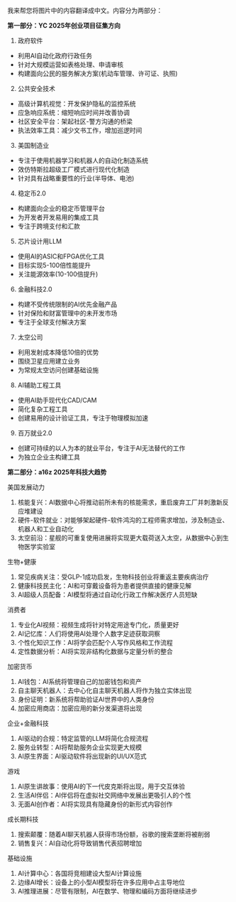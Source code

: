 我来帮您将图片中的内容翻译成中文。内容分为两部分：

**第一部分：YC 2025年创业项目征集方向**

1) 政府软件
- 利用AI自动化政府行政任务
- 针对大规模运营如表格处理、申请审核
- 构建面向公民的服务解决方案(机动车管理、许可证、执照)

2) 公共安全技术
- 高级计算机视觉：开发保护隐私的监控系统
- 应急响应系统：缩短响应时间并改善协调
- 社区安全平台：架起社区-警方沟通的桥梁
- 执法效率工具：减少文书工作，增加巡逻时间

3) 美国制造业
- 专注于使用机器学习和机器人的自动化制造系统
- 效仿特斯拉超级工厂模式进行现代化制造
- 针对具有战略重要性的行业(半导体、电池)

4) 稳定币2.0
- 构建面向企业的稳定币管理平台
- 为开发者开发易用的集成工具
- 专注于跨境支付和汇款

5) 芯片设计用LLM
- 使用AI的ASIC和FPGA优化工具
- 目标实现5-100倍性能提升
- 关注能源效率(10-100倍提升)

6) 金融科技2.0
- 构建不受传统限制的AI优先金融产品
- 针对保险和财富管理中的未开发市场
- 专注于全球支付解决方案

7) 太空公司
- 利用发射成本降低10倍的优势
- 围绕卫星应用建立业务
- 为常规太空访问创建基础设施

8) AI辅助工程工具
- 使用AI助手现代化CAD/CAM
- 简化复杂工程工具
- 创建易用的设计验证工具，专注于物理模拟加速

9) 百万就业2.0
- 创建可持续的以人为本的就业平台，专注于AI无法替代的工作
- 为独立企业主构建工具

**第二部分：a16z 2025年科技大趋势**

美国发展动力
1. 核能复兴：AI数据中心将推动前所未有的核能需求，重启废弃工厂并刺激新反应堆建设
2. 硬件-软件就业：对能够架起硬件-软件鸿沟的工程师需求增加，涉及制造业、机器人和工业自动化
3. 太空前沿：星舰的可重复使用进展将实现更大载荷送入太空，从数据中心到生物医学实验室

生物+健康
1. 常见疾病关注：受GLP-1成功启发，生物科技创业将重返主要疾病治疗
2. 健康科技民主化：AI和可穿戴设备将为患者提供直接的健康见解
3. AI超级人员配备：AI模型将通过自动化行政工作解决医疗人员短缺

消费者
1. 专业化AI视频：视频生成将针对特定用途专门化，质量更好
2. AI记忆库：人们将使用AI处理个人数字足迹获取洞察
3. 个性化知识工作：AI将学会匹配个人写作风格和工作流程
4. 定性数据分析：AI将实现非结构化数据与定量分析的整合

加密货币
1. AI钱包：AI系统将管理自己的加密钱包和资产
2. 自主聊天机器人：去中心化自主聊天机器人将作为独立实体出现
3. 身份证明：新系统将帮助验证AI世界中的人类身份
4. 加密应用商店：加密应用的新分发渠道将出现

企业+金融科技
1. AI驱动的合规：特定监管的LLM将简化合规流程
2. 服务业转型：AI将帮助服务企业实现更大规模
3. AI原生界面：AI驱动软件将出现新的UI/UX范式

游戏
1. AI原生讲故事：使用AI的下一代皮克斯将出现，用于交互体验
2. 生活AI伴侣：AI伴侣将在虚拟社交网络中发展出更吸引人的个性
3. 无面AI创作者：AI将实现具有隐藏身份的新形式内容创作

成长期科技
1. 搜索颠覆：随着AI聊天机器人获得市场份额，谷歌的搜索垄断将被削弱
2. 销售复兴：AI自动化将导致销售代表招聘增加

基础设施
1. AI计算中心：各国将竞相建设大型AI计算设施
2. 边缘AI增长：设备上的小型AI模型将在许多应用中占主导地位
3. AI推理进展：尽管有限制，AI在数学、物理和编码方面将继续进步
